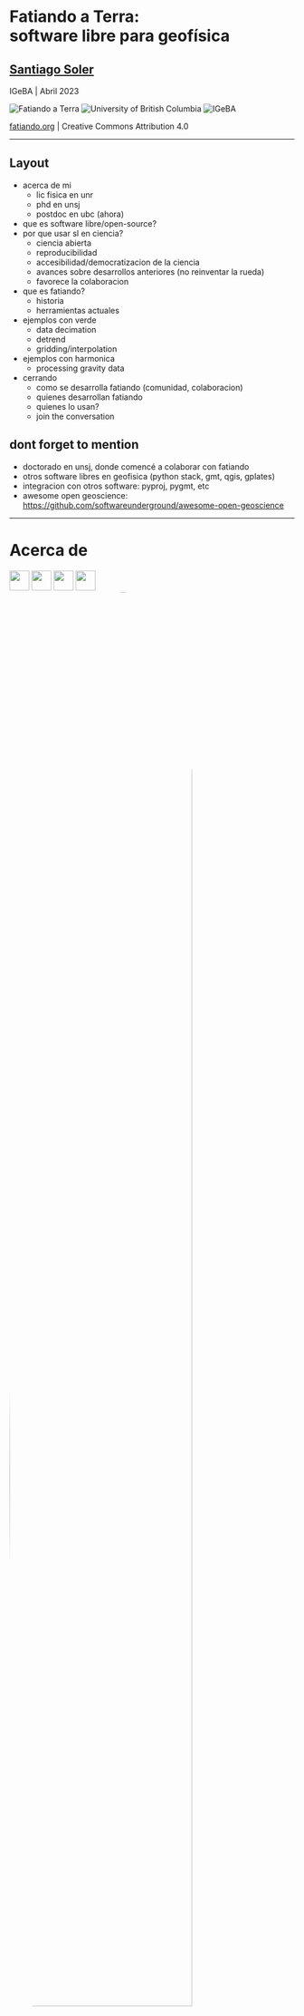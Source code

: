 <!-- .slide: class="slide-title" data-background-image="images/fatiando-background.png" -->

<div class="title-authors r-stretch">
<h1 class="title"> Fatiando a Terra: <br> software libre para geofísica </h1>
<h2 class="authors"><a href="https://www.santisoler.com">Santiago Soler</a></h2>
</div>

<p class="location">
IGeBA  |  Abril 2023
</p>

<div class="d-flex flex-row align-center justify-around">
<img
class="institutional-logo"
src="images/logos/fatiando-light.png"
alt="Fatiando a Terra"
>
<img
class="institutional-logo"
src="images/logos/ubc-narrow.png"
alt="University of British Columbia"
>
<img
class="institutional-logo"
src="images/logos/igeba.jpg"
alt="IGeBA"
>
</div>

<p class="footer">
<i class="fa-solid fa-earth-americas"></i>
<a href="https://www.fatiando.org">fatiando.org</a>
|
<i class="fab fa-creative-commons"></i><i class="fab fa-creative-commons-by"></i>
Creative Commons Attribution 4.0
</p>

---

<!-- .slide: data-visibility="hidden" -->

## Layout

- acerca de mi
    - lic fisica en unr
    - phd en unsj
    - postdoc en ubc (ahora)
- que es software libre/open-source?
- por que usar sl en ciencia?
    - ciencia abierta
    - reproducibilidad
    - accesibilidad/democratizacion de la ciencia
    - avances sobre desarrollos anteriores (no reinventar la rueda)
    - favorece la colaboracion
- que es fatiando?
    - historia
    - herramientas actuales
- ejemplos con verde
    - data decimation
    - detrend
    - gridding/interpolation
- ejemplos con harmonica
    - processing gravity data
- cerrando
    - como se desarrolla fatiando (comunidad, colaboracion)
    - quienes desarrollan fatiando
    - quienes lo usan?
    - join the conversation


## dont forget to mention

- doctorado en unsj, donde comencé a colaborar con fatiando
- otros software libres en geofisica (python stack, gmt, qgis, gplates)
- integracion con otros software: pyproj, pygmt, etc
- awesome open geoscience: https://github.com/softwareunderground/awesome-open-geoscience


---

<div class="d-flex flex-row justify-between align-center">

# Acerca de

<div>
<img src="images/logos/unr.png" alt="" style="height: 2.5em; margin: 0">
<img src="images/logos/unsj.png" alt="" style="height: 2.5em; margin: 0">
<img src="images/logos/igsv.png" alt="" style="height: 2.5em; margin: 0">
<img src="images/logos/ubc.png" alt="" style="height: 2.5em; margin: 0">
</div>

</div>

<div class="centered r-stretch">

<div class="d-flex flex-row">

<div>
<img src="images/santisoler.jpg" alt="" style="width: 80%; border-radius: 50%">
</div>

<div>

<ul class="fa-ul">
    <li><i class="fa-li fa-sharp fa-solid fa-building-columns"></i>
        Lic en Física (UNR)
    </li>
    <li><i class="fa-li fa-sharp fa-solid fa-building-columns"></i>
        Doctor en Geofísica (UNSJ)
    </li>
    <li><i class="fa-li fa-sharp fa-solid fa-building-columns"></i>
        Postdoc en UBC, Canada
    </li>
    <li><i class="fa-li fas fa-flask"></i>
        Investigaciones:
    </li>
        <ul class="margin-left-0">
            <li class="text-medium">Procesamiento y modelado gravedad y magnetismo</li>
            <li class="text-medium">Inversiones conjuntas</li>
        </ul>
    <li><i class="fa-li fas fa-code"></i>
        Desarrollador de Fatiando a Terra 🌎
    </li>
</ul>

</div>

</div>
</div>

---

<!-- .slide: class="center"  -->

# ¿Qué es el software libre <br> u open-source?

---

<!-- .slide: class="center"  -->

## Libertades

0. <b class="green">Utilizar</b> el software con cualquier propósito
1. <b class="green">Estudiar</b> el código y <b class="green">modificarlo</b>
2. <b class="green">Distribuir copias</b> del software
3. <b class="green">Distribuir</b> versiones <b class="green">modificadas</b>

---

<!-- .slide: class="center" data-background-color="#eee" -->

## Ejemplos

<div class="d-flex flex-row justify-around align-center flex-wrap">

<div class="d-flex flex-column align-center justify-center">
<img src="images/logos/gmt.png" style="height: 5em; width: auto;">
Licencia: LGPLv3
</div>

<div class="d-flex flex-column align-center justify-center">
<img src="images/logos/qgis.png" style="height: 5em; width: auto;">
Licencia: GPLv2
</div>

</div>

<div class="d-flex flex-column align-center justify-center">
<img src="images/logos/fatiando-logo.png" style="height: 5em; width: auto;">
Licencia: BSD-Clause3
</div>


---

<!-- .slide: class="center"  -->

# ¿Por qué utilizar software libre en Ciencia?

---

<div class="r-stretch centered">

<img src="images/reproducibility-crisis.jpg"
alt="Infografia con resultados de investigación sobre la reproducibilidad de la ciencia, mostrando que un 52% de les entrevistades consideran que hay una crisis de reproducibilidad en la ciencia."
style="height: 100vh; width: auto;">

</div>

<div class="footnote">

Baker, M. (2016). doi: [10.1038/533452a](https://doi.org/10.1038/533452a)

</div>

---

<div class="r-stretch centered">

<img src="images/code-from-scratch.gif" alt="" style="width: 80vw;">

</div>

<div class="footnote">

[PhDComics (2014-03-14)](https://phdcomics.com/comics/archive.php?comicid=1689)

</div>

---

<!-- .slide: class="center"  -->

## El software libre:

- Posibilita una **Ciencia Abierta**
- Aumenta a la **reproducibilidad**
- **Democratiza** la Ciencia
- Facilita **desarrollos futuros**
- Favorece la **colaboración**

---

<!-- .slide: data-background-image="images/fatiando-banner.png" data-background-size="contain" data-background-color="#060629" -->

---

<!-- .slide: class="center" data-background-image="images/fatiando-background.png" -->

## Un poco de historia

<div class="d-flex flex-row justify-between align-start">

<div style="flex: 4">

- Comenzó en 2010
- Parte del Doctorado de **Leonardo Uieda** en Brasil
- Librería de Python: `fatiando`
- Herramientas para:
    - Procesar datos espaciales
    - Modelado de gravedad y magnetismo
    - Inversiones geométricas
    - Problemas juguete para docencia
- Circa 2015: primeras colaboraciones de Santiago

</div>

<div style="flex: 1">
<img src="images/leouieda.jpg" style="border-radius: 50%">
</div>

</div>

---

<!-- .slide: class="center" data-background-image="images/fatiando-background.png" -->

## Modernizar nuestras herramientas

<div class="d-flex flex-row justify-around align-between">
<img src="images/logos/python-3.png" style="width: auto; height: 100%;">
<p>+</p>
<p>Ecosistema científico <br> en Python</p>
</div>

<div style="background-color: #eee">
<img src="images/geoscientific-stack.png" style="width: 100%; height: auto;">
</div>

---

<!-- .slide: class="center" data-background-image="images/fatiando-background.png" -->

## ✨🌎 Librerías de Fatiando 🌎✨

---

<!-- .slide: class="center" data-background-color="#eeeeee" -->

<div class="r-stretch d-flex flex-column justify-evenly">

<!-- row 1 -->
<div class="fatiando-projects-row">

<!-- Verde -->
<div class="fatiando-project">
<a href="http://www.fatiando.org/verde">
<img class="project-logo center-block" src="images/logos/verde-logo.svg">
</a>

**Procesamiento** e **interpolación** de datos espaciales
con un toque de machine learning

<i class="fab fa-github fa-fw" title="Github repository"></i>
<a href="https://github.com/fatiando/verde">fatiando/verde</a>
</div>
<!-- - -->

<!-- Harmonica -->
<div class="fatiando-project fragment">
<a href="http://www.fatiando.org/harmonica">
<img class="project-logo center-block" src="images/logos/harmonica-logo.svg">
</a>

Procesamiento y modelado de **gravedad** y **magnetismo**

<i class="fab fa-github fa-fw" title="Github repository"></i>
<a href="https://github.com/fatiando/harmonica">fatiando/harmonica</a>
</div>
<!-- - -->

</div>


<!-- row 2 -->
<div class="fatiando-projects-row">

<!-- Boule -->
<div class="fatiando-project fragment">
<a href="http://www.fatiando.org/boule">
<img class="project-logo center-block" src="images/logos/boule-logo.svg">
</a>

**Elipsoides de referencia** y cálculo de **gravedad normal**

<i class="fab fa-github fa-fw" title="Github repository"></i>
<a href="https://github.com/fatiando/boule">fatiando/boule</a>
</div>
<!-- - -->

<!-- Pooch -->
<div class="fatiando-project fragment">
<a href="http://www.fatiando.org/pooch">
<img class="project-logo center-block" src="images/logos/pooch-logo.svg">
</a>

**Descarga** y **almacena** datos de la web

<i class="fab fa-github fa-fw" title="Github repository"></i>
<a href="https://github.com/fatiando/pooch">fatiando/pooch</a>
</div>
<!-- - -->

<!-- Ensaio -->
<div class="fatiando-project fragment">
<a href="http://www.fatiando.org/ensaio">
<img class="project-logo center-block" src="images/logos/ensaio-logo.svg">
</a>

Sets de **datos geofísicos** bajo **licencia abierta** para experimentar

<i class="fab fa-github fa-fw" title="Github repository"></i>
<a href="https://github.com/fatiando/ensaio">fatiando/ensaio</a>
</div>
<!-- - -->

</div>

</div>

---

<!-- .slide: class="center" data-background-image="images/demo-time.gif" -->

<h1 style="text-shadow: 3px 3px 5px black;" >
Demos!
</h1>

---

<!-- .slide: class="center"  -->

## Descargá los Notebooks

<i class="fa fab fa-github" style="margin-top: 1em;"></i>
<a href="https://github.com/santisoler/2023-fatiando-igeba">
github.com/santisoler/2023-fatiando-igeba
</a>


---

<!-- .slide: class="center" data-background-image="images/fatiando-background.png" -->

# ¿Quién utiliza Fatiando?

---

<!-- .slide: data-background-image="images/fatiando-papers.png" data-background-size="contain" -->

---

<!-- .slide: class="center" data-background-image="images/fatiando-background.png" -->

# ¿Quién desarrolla Fatiando?

---

<!-- .slide: class="center slide-steering-council" data-background-image="images/fatiando-background.png" -->

## Steering council

<div class="d-flex flex-wrap flex-row align-start justify-evenly">

<div class="council-member">
<img src="https://www.github.com/aguspesce.png" >
<span>
<i class="fab fa-github fa-fw"></i>
<a href="https://github.com/aguspesce">aguspesce</a>
</span>
</div>

<div class="council-member">
<img src="https://www.github.com/leouieda.png" >
<span>
<i class="fab fa-github fa-fw"></i>
<a href="https://github.com/leouieda">leouieda</a>
</span>
</div>

<div class="council-member">
<img src="images/luli.jpg" >
<span>
<i class="fab fa-github fa-fw"></i>
<a href="https://github.com/ll-geo">LL-Geo</a>
</span>
</div>

<div class="council-member">
<img src="https://www.github.com/MGomezN.png" >
<span>
<i class="fab fa-github fa-fw"></i>
<a href="https://github.com/mgomezn">MGomezN</a>
</span>
</div>

<div class="council-member">
<img src="https://www.github.com/santisoler.png" >
<span>
<i class="fab fa-github fa-fw"></i>
<a href="https://github.com/santisoler">santisoler</a>
</span>
</div>

</div>

---

<!-- .slide: class="center slide-contributors" data-background-image="images/fatiando-background.png" -->

## Contribuidores

<div class="contributors">
<img src="https://www.github.com/mdtanker.png">
<img src="https://www.github.com/birocoles.png">
<img src="https://www.github.com/nshea3.png">
<img src="https://www.github.com/Esteban82.png">
<img src="https://www.github.com/djhoese.png">
<img src="https://www.github.com/lheagy.png">
<img src="https://www.github.com/jessepisel.png">
<img src="https://www.github.com/SAskevold.png">
<img src="https://www.github.com/andersy005.png">
<img src="https://www.github.com/GenevieveBuckley.png">
<img src="https://www.github.com/lukegre.png">
<img src="https://www.github.com/mathause.png">
<img src="https://www.github.com/hmaarrfk.png">
<img src="https://www.github.com/horta.png">
<img src="https://www.github.com/hugovk.png">
<img src="https://www.github.com/dokempf.png">
<img src="https://www.github.com/Xarthisius.png">
<img src="https://www.github.com/jrleeman.png">
<img src="https://www.github.com/drammock.png">
<img src="https://www.github.com/remram44.png">
<img src="https://www.github.com/neutrinoceros.png">
<img src="https://www.github.com/danshapero.png">
<img src="https://www.github.com/matthewturk.png">
<img src="https://www.github.com/avalentino.png">
<img src="https://www.github.com/dabiged.png">
<img src="https://github.com/BjoernLudwigPTB.png">
</div>

---

<!-- .slide: class="center slide-community" data-background-image="images/fatiando-background.png" -->

# ¡Participa en la comunidad!

<div class="signs">

<div class="sign">
<i class="fas fa-book"></i>
Aprende a usar las herramientas
<a href="https://www.fatiando.org/learn">fatiando.org/learn</a>
</div>


<div class="sign">
<i class="fas fa-comments"></i>
Contactate con el resto de la comunidad
<a href="https://www.fatiando.org/contact">fatiando.org/contact</a>
</div>

</div>

---

<!-- .slide: class="center" -->

# ¡Gracias!

---

<!-- .slide: class="center" -->

<div class="d-flex flex-row justify-between align-center">

<div>

## Contacto

<ul class="fa-ul">
<li>
<i class="fa-li fas fa-globe"></i>
<a href="https://www.fatiando.org">fatiando.org/contact</a>
</li>
<li>
<i class="fa-li fas fa-globe"></i>
<a href="https://www.santisoler.com">santisoler.com</a>
</li>
<li>
<i class="fa-li fab fa-mastodon"></i>
<a href="https://scicomm.xyz/@santisoler">@santisoler@scicomm.xyz</a>
</li>
<li>
<i class="fa-li fab fa-github"></i>
<a href="https://www.github.com/santisoler">santisoler</a>
</li>
</ul>

</div>

<div>

Diapositivas disponibles en
[santisoler.com/2023-fatiando-igeba](https://www.santisoler.com/2023-fatiando-igeba)

<img src="images/slides-qr.png" alt="" style="height: 7em;">

<p class="text-small">
<i class="fab fa-creative-commons"></i><i class="fab fa-creative-commons-by"></i>
Creative Commons Attribution 4.0
</p>

</div>

</div>
